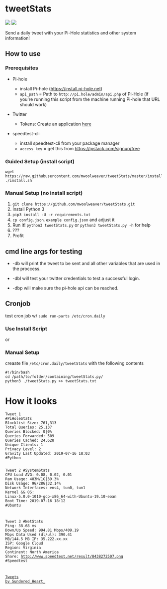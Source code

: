 <h1 id="tweetstats">tweetStats</h1>
<a href="https://www.codacy.com/manual/mwoolweaver/tweetStats?utm_source=github.com&amp;utm_medium=referral&amp;utm_content=mwoolweaver/tweetStats&amp;utm_campaign=Badge_Grade"><img src="https://api.codacy.com/project/badge/Grade/1451288d3ab84c5385cb3b5f75f37eb0"/></a> <a href="https://www.codacy.com/manual/mwoolweaver/tweetStats?utm_source=github.com&amp;utm_medium=referral&amp;utm_content=mwoolweaver/tweetStats&amp;utm_campaign=Badge_Coverage"><img src="https://api.codacy.com/project/badge/Coverage/1451288d3ab84c5385cb3b5f75f37eb0"/></a>
<p>Send a daily tweet with your Pi-Hole statistics and other system information!</p>
<h2 id="how-to-use">How to use</h2>
<h3 id="prerequisites">Prerequisites</h3>
<ul>
<li><p>Pi-hole</p>
<ul>
<li>install Pi-hole (<a href="https://install.pi-hole.net">https://install.pi-hole.net</a>) </li>
<li><code>api_path</code> = Path to <code>http://pi.hole/admin/api.php</code> of Pi-Hole (if you&#39;re running this script from the machine running Pi-hole that URL should work)</li>
</ul>
</li>
<li><p>Twitter</p>
<ul>
<li>Tokens: Create an application <a href="https://apps.twitter.com/">here</a></li>
</ul>
</li>
<li><p>speedtest-cli</p>
<ul>
<li>install speedtest-cli from your package manager</li>
<li><code>access_key</code> = get this from <a href="https://ipstack.com/signup/free">https://ipstack.com/signup/free</a></li>
</ul>
</li>
</ul>
<h3 id="guided-setup-install-script-">Guided Setup (install script)</h3>
<pre><code>wget http<span class="hljs-variable">s:</span>//raw.githubusercontent.<span class="hljs-keyword">com</span>/mwoolweaver/tweetStats/master/install.<span class="hljs-keyword">sh</span>
./install.<span class="hljs-keyword">sh</span>
</code></pre><h3 id="manual-setup-no-install-script-">Manual Setup (no install script)</h3>
<ol>
<li><code>git clone https://github.com/mwoolweaver/tweetStats.git</code></li>
<li>Install Python 3</li>
<li><code>pip3 install -U -r requirements.txt</code></li>
<li><code>cp config.json.example config.json</code> and adjust it</li>
<li>Run it! <code>python3 tweetStats.py</code> or <code>python3 tweetStats.py -h</code> for help</li>
<li>???</li>
<li>Profit</li>
</ol>
<h2 id="cmd-line-args-for-testing">cmd line args for testing</h2>
<ul>
<li><p>-db will print the tweet to be sent and all other variables that are used in the proccess.</p>
</li>
<li><p>-dbl will test your twitter credentials to test a successful login.</p>
</li>
<li><p>-dbp will make sure the pi-hole api can be reached. </p>
</li>
</ul>
<h2 id="cronjob">Cronjob</h2>
<p>test cron job w/ <code>sudo run-parts /etc/cron.daily</code></p>
<h3 id="use-install-script">Use Install Script</h3>
<p>or </p>
<h3 id="manual-setup">Manual Setup</h3>
<p>creaate file <code>/etc/cron.daily/tweetStats</code> with the following contents</p>
<pre><code><span class="hljs-meta">#!/bin/bash</span>
<span class="hljs-built_in">cd</span> /path/to/folder/containing/tweetStats.py/
python3 ./tweetStats.py &gt;&gt; tweetStats.txt
</code></pre><h1 id="how-it-looks">How it looks</h1>
<pre><code><span class="hljs-attribute">Tweet 1
#PiHoleStats
Blocklist Size</span>: 761,313
<span class="hljs-attribute">Total Queries</span>: 25,137
<span class="hljs-attribute">Queries Blocked</span>: 0|0%
<span class="hljs-attribute">Queries Forwarded</span>: 509
<span class="hljs-attribute">Queries Cached</span>: 24,628
<span class="hljs-attribute">Unique Clients</span>: 1
<span class="hljs-attribute">Privacy Level</span>: 2
<span class="hljs-attribute">Gravity Last Updated</span>: 2019-07-16 18:03
<span class="hljs-comment">#Python</span>

 Tweet 2
<span class="hljs-comment">#SystemStats</span>
<span class="hljs-attribute">CPU Load AVG</span>: 0.08, 0.02, 0.01
<span class="hljs-attribute">Ram Usage</span>: 483M/1G|39.3%
<span class="hljs-attribute">Disk Usage</span>: 9G/28G|32.14%
<span class="hljs-attribute">Network Interfaces</span>: ens4, tun0, tun1
<span class="hljs-attribute">Kernel &amp;&amp; OS</span>: Linux-5.0.0-1010-gcp-x86_64-with-Ubuntu-19.10-eoan
<span class="hljs-attribute">Boot Time</span>: 2019-07-16 18:12
<span class="hljs-comment">#Ubuntu</span>

 Tweet 3
<span class="hljs-comment">#NetStats</span>
<span class="hljs-attribute">Ping</span>: 38.68 ms
<span class="hljs-attribute">Down/Up Speed</span>: 994.81 Mbps/409.19 Mbps
<span class="hljs-attribute">Data Used (dl/ul)</span>: 390.41 MB/144.5 MB
<span class="hljs-attribute">IP</span>: 35.222.xx.xx
<span class="hljs-attribute">ISP</span>: Google Cloud
<span class="hljs-attribute">Region</span>: Virginia
<span class="hljs-attribute">Continent</span>: North America
<span class="hljs-attribute">Share</span>: http://www.speedtest.net/result/8438272507.png
<span class="hljs-comment">#Speedtest</span>


<a class="twitter-timeline" data-dnt="true" data-theme="dark" href="https://twitter.com/Sundered_Heart_?ref_src=twsrc%5Etfw">Tweets by Sundered_Heart_</a> <script async src="https://platform.twitter.com/widgets.js" charset="utf-8"></script>

